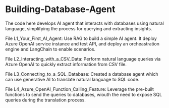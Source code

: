 # Building-Database-Agent

The code here develops AI agent that interacts with databases using natural language, simplifying the process for querying and extracting insights. 

File L1_Your_First_AI_Agent:
Use RAG to build a simple AI agent. It deploy Azure OpenAI service instance and test API, and deploy an orcheastration engine and LangChain to enable scenarios. 

File L2_Interacting_with_a_CSV_Data:
Perform natural language queries via Azure OpenAI to quickly extract information from CSV file. 

File L3_Connecting_to_a_SQL_Database:
Created a database agent which can use generative AI to translate natural language to SQL code.

File L4_Azure_OpenAI_Function_Calling_Feature:
Leverage the pre-built functions to send the queries to databases, wiouth the need to expose SQL queries during the translation process. 